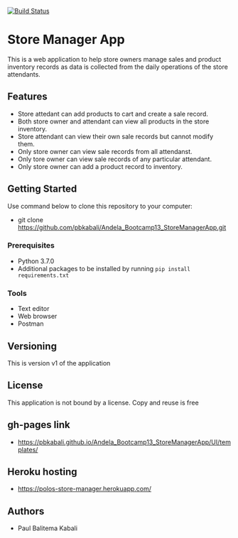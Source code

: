 [![Build Status](https://travis-ci.org/pbkabali/Andela_Bootcamp13_StoreManagerApp.svg?branch=develop)](https://travis-ci.org/pbkabali/Andela_Bootcamp13_StoreManagerApp)

# Store Manager App

This is a web application to help store owners manage sales and product inventory records as data is collected from the daily operations of the store attendants.

## Features

* Store attedant can add products to cart and create a sale record.
* Both store owner and attendant can view all products in the store inventory.
* Store attendant can view their own sale records but cannot modify them.
* Only store owner can view sale records from all attendanst.
* Only tore owner can view sale records of any particular attendant.
* Only store owner can add a product record to inventory.

## Getting Started

Use command below to clone this repository to your computer:

* git clone https://github.com/pbkabali/Andela_Bootcamp13_StoreManagerApp.git

### Prerequisites

* Python 3.7.0
* Additional packages to be installed by running `pip install requirements.txt`

### Tools

* Text editor
* Web browser
* Postman

## Versioning

This is version v1 of the application

## License

This application is not bound by a license. Copy and reuse is free

## gh-pages link

* https://pbkabali.github.io/Andela_Bootcamp13_StoreManagerApp/UI/templates/

## Heroku hosting

* https://polos-store-manager.herokuapp.com/

## Authors

* Paul Balitema Kabali
